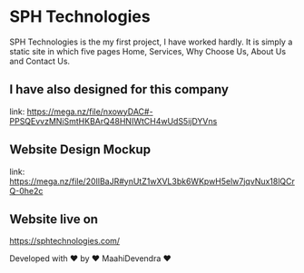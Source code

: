 # SPH Technologies
SPH Technologies is the my first project, I have worked hardly. It is simply a static site in which five pages Home, Services, Why Choose Us, About Us and Contact Us.

## I have also designed for this company
link: https://mega.nz/file/nxowyDAC#-PPSQEvvzMNiSmtHKBArQ48HNIWtCH4wUdS5ijDYVns

## Website Design Mockup
link: https://mega.nz/file/20IlBaJR#ynUtZ1wXVL3bk6WKpwH5elw7jqvNux18lQCrQ-0he2c

## Website live on
https://sphtechnologies.com/

Developed with ❤ by ❤ MaahiDevendra ❤
